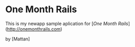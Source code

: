# One Month Rails
This is my newapp sample aplication for
[*One Month Rails*] (http://onemonthrails.com)

by [Mattan]